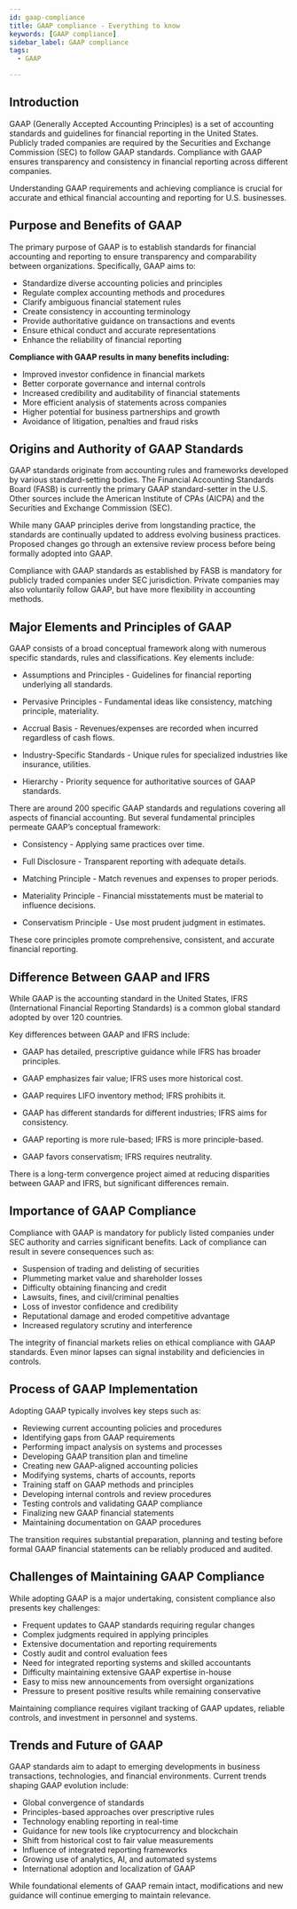 ```yaml
---
id: gaap-compliance
title: GAAP compliance - Everything to know
keywords: [GAAP compliance]
sidebar_label: GAAP compliance
tags:
  - GAAP

---
```


## Introduction

GAAP (Generally Accepted Accounting Principles) is a set of accounting standards and guidelines for financial reporting in the United States. Publicly traded companies are required by the Securities and Exchange Commission (SEC) to follow GAAP standards. Compliance with GAAP ensures transparency and consistency in financial reporting across different companies.

Understanding GAAP requirements and achieving compliance is crucial for accurate and ethical financial accounting and reporting for U.S. businesses.

## Purpose and Benefits of GAAP

The primary purpose of GAAP is to establish standards for financial accounting and reporting to ensure transparency and comparability between organizations. Specifically, GAAP aims to:

- Standardize diverse accounting policies and principles
- Regulate complex accounting methods and procedures
- Clarify ambiguous financial statement rules 
- Create consistency in accounting terminology
- Provide authoritative guidance on transactions and events
- Ensure ethical conduct and accurate representations
- Enhance the reliability of financial reporting

**Compliance with GAAP results in many benefits including:**

- Improved investor confidence in financial markets
- Better corporate governance and internal controls
- Increased credibility and auditability of financial statements
- More efficient analysis of statements across companies
- Higher potential for business partnerships and growth
- Avoidance of litigation, penalties and fraud risks

## Origins and Authority of GAAP Standards  

GAAP standards originate from accounting rules and frameworks developed by various standard-setting bodies. The Financial Accounting Standards Board (FASB) is currently the primary GAAP standard-setter in the U.S. Other sources include the American Institute of CPAs (AICPA) and the Securities and Exchange Commission (SEC).

While many GAAP principles derive from longstanding practice, the standards are continually updated to address evolving business practices. Proposed changes go through an extensive review process before being formally adopted into GAAP.

Compliance with GAAP standards as established by FASB is mandatory for publicly traded companies under SEC jurisdiction. Private companies may also voluntarily follow GAAP, but have more flexibility in accounting methods.

## Major Elements and Principles of GAAP

GAAP consists of a broad conceptual framework along with numerous specific standards, rules and classifications. Key elements include:
 
- Assumptions and Principles - Guidelines for financial reporting underlying all standards.

- Pervasive Principles - Fundamental ideas like consistency, matching principle, materiality. 

- Accrual Basis - Revenues/expenses are recorded when incurred regardless of cash flows.

- Industry-Specific Standards - Unique rules for specialized industries like insurance, utilities.

- Hierarchy - Priority sequence for authoritative sources of GAAP standards.

There are around 200 specific GAAP standards and regulations covering all aspects of financial accounting. But several fundamental principles permeate GAAP’s conceptual framework:

- Consistency - Applying same practices over time.

- Full Disclosure - Transparent reporting with adequate details. 

- Matching Principle - Match revenues and expenses to proper periods.

- Materiality Principle - Financial misstatements must be material to influence decisions.

- Conservatism Principle - Use most prudent judgment in estimates.

These core principles promote comprehensive, consistent, and accurate financial reporting.

## Difference Between GAAP and IFRS 

While GAAP is the accounting standard in the United States, IFRS (International Financial Reporting Standards) is a common global standard adopted by over 120 countries. 

Key differences between GAAP and IFRS include:

- GAAP has detailed, prescriptive guidance while IFRS has broader principles.

- GAAP emphasizes fair value; IFRS uses more historical cost.

- GAAP requires LIFO inventory method; IFRS prohibits it.

- GAAP has different standards for different industries; IFRS aims for consistency.

- GAAP reporting is more rule-based; IFRS is more principle-based.

- GAAP favors conservatism; IFRS requires neutrality.

There is a long-term convergence project aimed at reducing disparities between GAAP and IFRS, but significant differences remain.

## Importance of GAAP Compliance

Compliance with GAAP is mandatory for publicly listed companies under SEC authority and carries significant benefits. Lack of compliance can result in severe consequences such as:

- Suspension of trading and delisting of securities
- Plummeting market value and shareholder losses
- Difficulty obtaining financing and credit  
- Lawsuits, fines, and civil/criminal penalties
- Loss of investor confidence and credibility
- Reputational damage and eroded competitive advantage
- Increased regulatory scrutiny and interference

The integrity of financial markets relies on ethical compliance with GAAP standards. Even minor lapses can signal instability and deficiencies in controls.

## Process of GAAP Implementation

Adopting GAAP typically involves key steps such as:

- Reviewing current accounting policies and procedures
- Identifying gaps from GAAP requirements  
- Performing impact analysis on systems and processes
- Developing GAAP transition plan and timeline
- Creating new GAAP-aligned accounting policies  
- Modifying systems, charts of accounts, reports 
- Training staff on GAAP methods and principles
- Developing internal controls and review procedures
- Testing controls and validating GAAP compliance
- Finalizing new GAAP financial statements
- Maintaining documentation on GAAP procedures

The transition requires substantial preparation, planning and testing before formal GAAP financial statements can be reliably produced and audited.

## Challenges of Maintaining GAAP Compliance

While adopting GAAP is a major undertaking, consistent compliance also presents key challenges:

- Frequent updates to GAAP standards requiring regular changes
- Complex judgments required in applying principles 
- Extensive documentation and reporting requirements
- Costly audit and control evaluation fees
- Need for integrated reporting systems and skilled accountants
- Difficulty maintaining extensive GAAP expertise in-house
- Easy to miss new announcements from oversight organizations
- Pressure to present positive results while remaining conservative

Maintaining compliance requires vigilant tracking of GAAP updates, reliable controls, and investment in personnel and systems.

## Trends and Future of GAAP

GAAP standards aim to adapt to emerging developments in business transactions, technologies, and financial environments. Current trends shaping GAAP evolution include:

- Global convergence of standards
- Principles-based approaches over prescriptive rules
- Technology enabling reporting in real-time
- Guidance for new tools like cryptocurrency and blockchain
- Shift from historical cost to fair value measurements
- Influence of integrated reporting frameworks 
- Growing use of analytics, AI, and automated systems
- International adoption and localization of GAAP

While foundational elements of GAAP remain intact, modifications and new guidance will continue emerging to maintain relevance.

